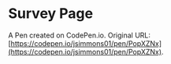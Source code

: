 # Survey Page

A Pen created on CodePen.io. Original URL: [https://codepen.io/jsimmons01/pen/PopXZNx](https://codepen.io/jsimmons01/pen/PopXZNx).

